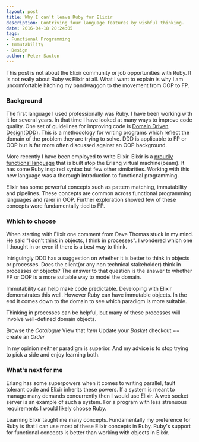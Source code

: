 ```yaml
---
layout: post
title: Why I can't leave Ruby for Elixir
description: Contriving four language features by wishful thinking.
date: 2016-04-18 20:24:05
tags:
- Functional Programming
- Immutability
- Design
author: Peter Saxton
---
```


This post is not about the Elixir community or job opportunities with Ruby.
It is not really about Ruby vs Elixir at all.
What I want to explain is why I am uncomfortable hitching my bandwaggon to the movement from OOP to FP.

### Background

The first language I used professionally was Ruby.
I have been working with it for several years.
In that time I have looked at many ways to improve code quality.
One set of guidelines for improving code is [Domain Driven Design(DDD)]().
This is a methodology for writing programs which reflect the domain of the problem they are trying to solve.
DDD is applicable to FP or OOP but is far more often discussed against an OOP background.

More recently I have been employed to write Elixir.
Elixir is a [proudly functional language]() that is built atop the Erlang virtual machine(beam).
It has some Ruby inspired syntax but few other similarities.
Working with this new language was a thorough introduction to functional programming.

Elixir has some powerful concepts such as pattern matching, immutability and pipelines.
These concepts are common across functional programming languages and rarer in OOP.
Further exploration showed few of these concepts were fundamentally tied to FP.

### Which to choose

When starting with Elixir one comment from Dave Thomas stuck in my mind.
He said "I don't think in objects, I think in processes".
I wondered which one I thought in or even if there is a best way to think.

Intriguingly DDD has a suggestion on whether it is better to think in objects or processes.
Does the client(or any non technical stakeholder) think in processes or objects?
The answer to that question is the answer to whether FP or OOP is a more suitable way to model the domain.

Immutability can help make code predictable.
Developing with Elixir demonstrates this well.
However Ruby can have immutable objects.
In the end it comes down to the domain to see which paradigm is more suitable.

Thinking in processes can be helpful, but many of these processes will involve well-defined domain objects.

Browse the *Catalogue*
View that *Item*
Update your *Basket*
checkout == create an *Order*

In my opinion neither paradigm is superior.
And my advice is to stop trying to pick a side and enjoy learning both.

### What's next for me
Erlang has some superpowers when it comes to writing parallel, fault tolerant code and Elixir inherits these powers.
If a system is meant to manage many demands concurrently then I would use Elixir.
A web socket server is an example of such a system.
For a program with less strenuous requirements I would likely choose Ruby.

Learning Elixir taught me many concepts.
Fundamentally my preference for Ruby is that I can use most of these Elixir concepts in Ruby.
Ruby's support for functional concepts is better than working with objects in Elixir.
